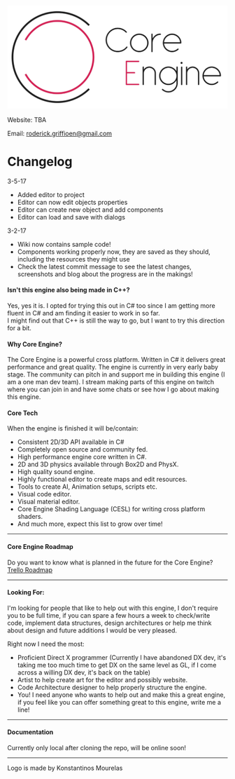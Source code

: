 ![Core Logo](Images/CoreLogoSide_HD_Dark_Resized.png)

Website: TBA

Email: roderick.griffioen@gmail.com

# Changelog
3-5-17
- Added editor to project
- Editor can now edit objects properties
- Editor can create new object and add components
- Editor can load and save with dialogs


3-2-17
- Wiki now contains sample code!
- Components working properly now, they are saved as they should, including the resources they might use
- Check the latest commit message to see the latest changes, screenshots and blog about the progress are in the makings!

#### Isn't this engine also being made in C++?
Yes, yes it is. I opted for trying this out in C# too since I am getting more fluent in C# and am finding it easier to work in so far.  
I might find out that C++ is still the way to go, but I want to try this direction for a bit.

#### Why Core Engine?

The Core Engine is a powerful cross platform. Written in C# it delivers great performance and great quality.
The engine is currently in very early baby stage. The community can pitch in and support me in building this engine (I am a one man dev team).
I stream making parts of this engine on twitch where you can join in and have some chats or see how I go about making this engine.

#### Core Tech
When the engine is finished it will be/contain:

- Consistent 2D/3D API available in C#
- Completely open source and community fed.
- High performance engine core written in C#.
- 2D and 3D physics available through Box2D and PhysX.
- High quality sound engine.
- Highly functional editor to create maps and edit resources.
- Tools to create AI, Animation setups, scripts etc.
- Visual code editor.
- Visual material editor.
- Core Engine Shading Language (CESL) for writing cross platform shaders.
- And much more, expect this list to grow over time!

---

#### Core Engine Roadmap
Do you want to know what is planned in the future for the Core Engine?
[Trello Roadmap](https://trello.com/b/OCBe57G3/core-engine-roadmap)

---

#### Looking For:
I'm looking for people that like to help out with this engine, I don't require you to be full time, if you can spare a few hours a week to check/write code, implement data structures, design architectures or help me think about design and future additions I would be very pleased.

Right now I need the most:
- Proficient Direct X programmer (Currently I have abandoned DX dev, it's taking me too much time to get DX on the same level as GL, if I come across a willing DX dev, it's back on the table)
- Artist to help create art for the editor and possibly website.
- Code Architecture designer to help properly structure the engine.
- You! I need anyone who wants to help out and make this a great engine, if you feel like you can offer something great to this engine, write me a line!

---

#### Documentation

Currently only local after cloning the repo, will be online soon! 

---

Logo is made by Konstantinos Mourelas
